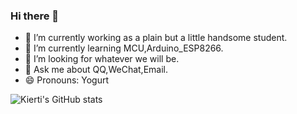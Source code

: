 ### Hi there 👋

- 🔭 I’m currently working as a plain but a little handsome student.
- 🌱 I’m currently learning MCU,Arduino_ESP8266.
- 🤔 I’m looking for whatever we will be.
- 💬 Ask me about QQ,WeChat,Email.
- 😄 Pronouns: Yogurt

![Kierti's GitHub stats](https://github-readme-stats.vercel.app/api?username=Kierti&show_icons=true&theme=radical)

<!--START_SECTION:waka-->
<!--END_SECTION:waka-->
